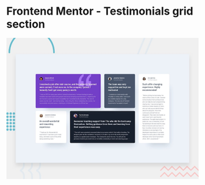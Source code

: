 # Frontend Mentor - Testimonials grid section

![Design preview for the Testimonials grid section coding challenge](./design/preview.jpg)